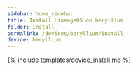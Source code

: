 ```yaml
---
sidebar: home_sidebar
title: Install LineageOS on beryllium
folder: install
permalink: /devices/beryllium/install
device: beryllium
---
```

{% include templates/device_install.md %}
